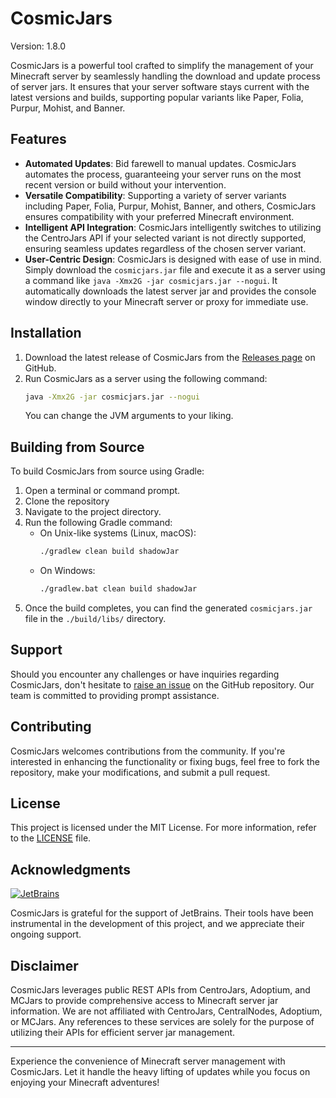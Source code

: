 # CosmicJars

Version: 1.8.0

CosmicJars is a powerful tool crafted to simplify the management of your Minecraft server by seamlessly handling the
download and update process of server jars. It ensures that your server software stays current with the latest versions
and builds, supporting popular variants like Paper, Folia, Purpur, Mohist, and Banner.

## Features

- **Automated Updates**: Bid farewell to manual updates. CosmicJars automates the process, guaranteeing your server runs
  on the most recent version or build without your intervention.
- **Versatile Compatibility**: Supporting a variety of server variants including Paper, Folia, Purpur, Mohist, Banner,
  and others, CosmicJars ensures compatibility with your preferred Minecraft environment.
- **Intelligent API Integration**: CosmicJars intelligently switches to utilizing the CentroJars API if your selected
  variant is not directly supported, ensuring seamless updates regardless of the chosen server variant.
- **User-Centric Design**: CosmicJars is designed with ease of use in mind. Simply download the `cosmicjars.jar` file
  and execute it as a server using a command like `java -Xmx2G -jar cosmicjars.jar --nogui`. It automatically downloads
  the latest server jar and provides the console window directly to your Minecraft server or proxy for immediate use.

## Installation

1. Download the latest release of CosmicJars from the [Releases page](https://github.com/GeorgeV220/CosmicJars/releases)
   on GitHub.
2. Run CosmicJars as a server using the following command:
   ```sh
   java -Xmx2G -jar cosmicjars.jar --nogui
   ```
   You can change the JVM arguments to your liking.

## Building from Source

To build CosmicJars from source using Gradle:

1. Open a terminal or command prompt.
2. Clone the repository
3. Navigate to the project directory.
4. Run the following Gradle command:
    - On Unix-like systems (Linux, macOS):
      ```sh
      ./gradlew clean build shadowJar
      ```
    - On Windows:
      ```sh
      ./gradlew.bat clean build shadowJar
      ```
5. Once the build completes, you can find the generated `cosmicjars.jar` file in the `./build/libs/` directory.

## Support

Should you encounter any challenges or have inquiries regarding CosmicJars, don't hesitate
to [raise an issue](https://github.com/GeorgeV220/CosmicJars/issues) on the GitHub repository. Our team is committed to
providing prompt assistance.

## Contributing

CosmicJars welcomes contributions from the community. If you're interested in enhancing the functionality or fixing
bugs, feel free to fork the repository, make your modifications, and submit a pull request.

## License

This project is licensed under the MIT License. For more information, refer to the [LICENSE](LICENSE) file.

## Acknowledgments

[![JetBrains](https://www.jetbrains.com/company/brand/img/jetbrains_logo.png)](https://jb.gg/OpenSourceSupport)

CosmicJars is grateful for the support of JetBrains. Their tools have been instrumental in the development of this
project, and we appreciate their ongoing support.

## Disclaimer
CosmicJars leverages public REST APIs from CentroJars, Adoptium, and MCJars to provide comprehensive access to Minecraft server jar information. We are not affiliated with CentroJars, CentralNodes, Adoptium, or MCJars. Any references to these services are solely for the purpose of utilizing their APIs for efficient server jar management.


---

Experience the convenience of Minecraft server management with CosmicJars. Let it handle the heavy lifting of updates
while you focus on enjoying your Minecraft adventures!
